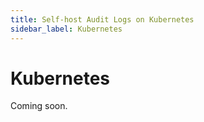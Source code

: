 ```yaml
---
title: Self-host Audit Logs on Kubernetes
sidebar_label: Kubernetes
---
```


# Kubernetes

Coming soon.
